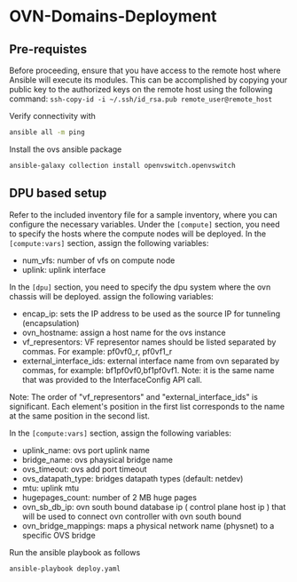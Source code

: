 # OVN-Domains-Deployment


## Pre-requistes

Before proceeding, ensure that you have access to the remote host where Ansible will execute its modules. This can be accomplished by copying your public key to the authorized keys on the remote host using the following command:
`ssh-copy-id -i ~/.ssh/id_rsa.pub remote_user@remote_host`

Verify connectivity with
```sh
ansible all -m ping
```

Install the ovs ansible package
```bash
ansible-galaxy collection install openvswitch.openvswitch
```

## DPU based setup
Refer to the included inventory file for a sample inventory, where you can configure the necessary variables.
Under the `[compute]` section, you need to specify the hosts where the compute nodes will be deployed.
In the `[compute:vars]` section, assign the following variables:
- num_vfs: number of vfs on compute node
- uplink: uplink interface

In the `[dpu]` section, you need to specify the dpu system where the ovn chassis will be deployed. assign the following variables:
- encap_ip: sets the IP address to be used as the source IP for tunneling (encapsulation)
- ovn_hostname: assign a host name for the ovs instance
- vf_representors: VF representor names should be listed separated by commas. For example: pf0vf0_r, pf0vf1_r
- external_interface_ids: external interface name from ovn separated by commas, for example: bf1pf0vf0,bf1pf0vf1. Note: it is the same name that was provided to the InterfaceConfig API call.

Note: The order of "vf_representors" and "external_interface_ids" is significant. Each element's position in the first list corresponds to the name at the same position in the second list.

In the `[compute:vars]` section, assign the following variables:
- uplink_name: ovs port uplink name
- bridge_name: ovs phaysical bridge name
- ovs_timeout: ovs add port timeout
- ovs_datapath_type: bridges datapath types (default: netdev)
- mtu: uplink mtu
- hugepages_count: number of 2 MB huge pages
- ovn_sb_db_ip: ovn south bound database ip ( control plane host ip ) that will be used to connect ovn controller with ovn south bound
- ovn_bridge_mappings: maps a physical network name (physnet) to a specific OVS bridge

Run the ansible playbook as follows

```bash
ansible-playbook deploy.yaml
```